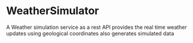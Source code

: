 # WeatherSimulator
A Weather simulation service as a rest API provides the real time weather updates using geological coordinates also generates simulated data
